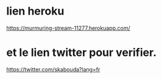 # lien heroku
https://murmuring-stream-11277.herokuapp.com/
# et le lien twitter pour verifier.
https://twitter.com/skabouda?lang=fr
